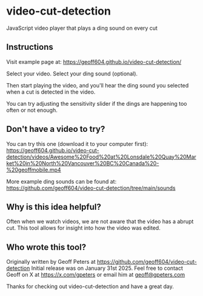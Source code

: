 # video-cut-detection
JavaScript video player that plays a ding sound on every cut

## Instructions

Visit example page at: https://geoff604.github.io/video-cut-detection/

Select your video.
Select your ding sound (optional).

Then start playing the video, and you'll hear the ding sound you selected when a cut is detected in the video.

You can try adjusting the sensitivity slider if the dings are happening too often or not enough.

## Don't have a video to try?
You can try this one (download it to your computer first):
https://geoff604.github.io/video-cut-detection/videos/Awesome%20Food%20at%20Lonsdale%20Quay%20Market%20in%20North%20Vancouver%20BC%20Canada%20-%20geoffmobile.mp4

More example ding sounds can be found at:
https://github.com/geoff604/video-cut-detection/tree/main/sounds

## Why is this idea helpful?
Often when we watch videos, we are not aware that the video has a abrupt cut.
This tool allows for insight into how the video was edited.

## Who wrote this tool?
Originally written by Geoff Peters at https://github.com/geoff604/video-cut-detection
Initial release was on January 31st 2025.
Feel free to contact Geoff on X at https://x.com/gpeters or email him at geoff@gpeters.com

Thanks for checking out video-cut-detection and have a great day.
